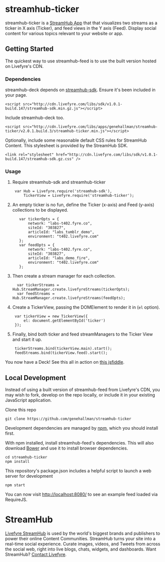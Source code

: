 # streamhub-ticker

streamhub-ticker is a [StreamHub App](http://apps.livefyre.com) that that visualizes two streams as a ticker in X axis (Ticker), and feed views in the Y axis (Feed). Display social content for various topics relevant to your website or app.

## Getting Started

The quickest way to use streamhub-feed is to use the built version hosted on Livefyre's CDN.

### Dependencies

streamhub-deck depends on [streamhub-sdk](https://github.com/livefyre/streamhub-sdk). Ensure it's been included in your page.

	<script src="http://cdn.livefyre.com/libs/sdk/v1.0.1-build.147/streamhub-sdk.min.gz.js"></script>

Include streamhub-deck too.

	<script src="http://cdn.livefyre.com/libs/apps/genehallman/streamhub-ticker/v2.0.1.build.3/streamhub-ticker.min.js"></script>
	
Optionally, include some reasonable default CSS rules for StreamHub Content. This stylesheet is provided by the StreamHub SDK.

    <link rel="stylesheet" href="http://cdn.livefyre.com/libs/sdk/v1.0.1-build.147/streamhub-sdk.gz.css" />

### Usage

1. Require streamhub-sdk and streamhub-ticker

        var Hub = Livefyre.require('streamhub-sdk'),
            TickerView = Livefyre.require('streamhub-ticker');
            
          
1. An empty ticker is no fun, define the Ticker (x-axis) and Feed (y-axis) collections to be displayed.

		  var tickerOpts = {
		      network: "labs-t402.fyre.co",
		      siteId: "303827",
		      articleId: "labs_tumblr_demo",
		      environment: "t402.livefyre.com"
          };
          var feedOpts = {
              network: "labs-t402.fyre.co",
              siteId: "303827",
              articleId: "labs_demo_fire",
              environment: "t402.livefyre.com"
          };

1.  Then create a stream manager for each collection.

          var tickerStreams = Hub.StreamManager.create.livefyreStreams(tickerOpts);
          var feedStreams = Hub.StreamManager.create.livefyreStreams(feedOpts);

1. Create a TickerView, passing the DOMElement to render it in (```el``` option).

        var tickerView = new TickerView({
            el: document.getElementById('ticker')
        });

1. Finally, bind both ticker and feed streamManagers to the Ticker View and start it up.

        tickerStreams.bind(tickerView.main).start();
        feedStreams.bind(tickerView.feed).start();

You now have a Deck! See this all in action on [this jsfiddle](http://jsfiddle.net/Syetu/2/).


## Local Development

Instead of using a built version of streamhub-feed from Livefyre's CDN, you may wish to fork, develop on the repo locally, or include it in your existing JavaScript application.

Clone this repo

    git clone https://github.com/genehallman/streamhub-ticker

Development dependencies are managed by [npm](https://github.com/isaacs/npm), which you should install first.

With npm installed, install streamhub-feed's dependencies. This will also download [Bower](https://github.com/bower/bower) and use it to install browser dependencies.

    cd streamhub-ticker
    npm install

This repository's package.json includes a helpful script to launch a web server for development

    npm start

You can now visit [http://localhost:8080/](http://localhost:8080/) to see an example feed loaded via RequireJS.

# StreamHub

[Livefyre StreamHub](http://www.livefyre.com/streamhub/) is used by the world's biggest brands and publishers to power their online Content Communities. StreamHub turns your site into a real-time social experience. Curate images, videos, and Tweets from across the social web, right into live blogs, chats, widgets, and dashboards. Want StreamHub? [Contact Livefyre](http://www.livefyre.com/contact/).
